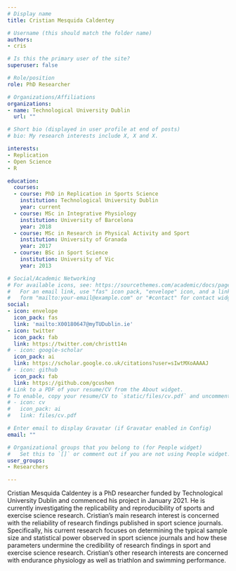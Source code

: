 ```yaml
---
# Display name
title: Cristian Mesquida Caldentey

# Username (this should match the folder name)
authors:
- cris

# Is this the primary user of the site?
superuser: false

# Role/position
role: PhD Researcher

# Organizations/Affiliations
organizations:
- name: Technological University Dublin
  url: ""

# Short bio (displayed in user profile at end of posts)
# bio: My research interests include X, X and X.

interests:
- Replication
- Open Science
- R

education:
  courses:
  - course: PhD in Replication in Sports Science
    institution: Technological University Dublin
    year: current
  - course: MSc in Integrative Physiology
    institution: University of Barcelona
    year: 2018
  - course: MSc in Research in Physical Activity and Sport
    institution: University of Granada
    year: 2017
  - course: BSc in Sport Science
    institution: University of Vic
    year: 2013

# Social/Academic Networking
# For available icons, see: https://sourcethemes.com/academic/docs/page-builder/#icons
#   For an email link, use "fas" icon pack, "envelope" icon, and a link in the
#   form "mailto:your-email@example.com" or "#contact" for contact widget.
social:
- icon: envelope
  icon_pack: fas
  link: 'mailto:X00180647@myTUDublin.ie'
- icon: twitter
  icon_pack: fab
  link: https://twitter.com/christt14n
# - icon: google-scholar
  icon_pack: ai
  link: https://scholar.google.co.uk/citations?user=sIwtMXoAAAAJ
# - icon: github
  icon_pack: fab
  link: https://github.com/gcushen
# Link to a PDF of your resume/CV from the About widget.
# To enable, copy your resume/CV to `static/files/cv.pdf` and uncomment the lines below.
# - icon: cv
#   icon_pack: ai
#   link: files/cv.pdf

# Enter email to display Gravatar (if Gravatar enabled in Config)
email: ""

# Organizational groups that you belong to (for People widget)
#   Set this to `[]` or comment out if you are not using People widget.
user_groups:
- Researchers

---
```


Cristian Mesquida Caldentey is a PhD researcher funded by Technological University Dublin and commenced his project in January 2021. He is currently investigating the replicability and reproducibility of sports and exercise science research. Cristian’s main research interest is concerned with the reliability of research findings published in sport science journals. Specifically, his current research focuses on determining the typical sample size and statistical power observed in sport science journals and how these parameters undermine the credibility of research findings in sport and exercise science research. Cristian’s other research interests are concerned with endurance physiology as well as triathlon and swimming performance.